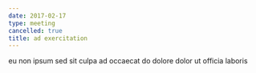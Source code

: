 ```yaml
---
date: 2017-02-17
type: meeting
cancelled: true
title: ad exercitation
---
```

eu non ipsum sed sit culpa ad occaecat do dolore dolor ut officia laboris